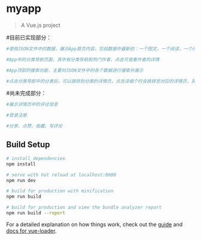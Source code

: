 # myapp

> A Vue.js project


#目前已实现部分：

``` bash
#使用JSON文件中的数据，展示App首页内容，包括数据中最新的：一个图文，一个阅读，一个问答，一个音乐，一个影视

#App中的分类导航页面，其中有分类导航和热门作者，点击可查看作者的详情

#App顶部的搜索功能，主要对JSON文件中的各个数据进行搜索并展示

#点击分类导航中的分类后，可以跳转到分类的详情页，点击详细个时会跳转至对应的详情页，其展示内容和作者信息
```

#尚未完成部分：

``` bash
#展示详情页中的评论信息

#登录注册

#分享、点赞、收藏、写评论
```


## Build Setup

``` bash
# install dependencies
npm install

# serve with hot reload at localhost:8080
npm run dev

# build for production with minification
npm run build

# build for production and view the bundle analyzer report
npm run build --report
```

For a detailed explanation on how things work, check out the [guide](http://vuejs-templates.github.io/webpack/) and [docs for vue-loader](http://vuejs.github.io/vue-loader).
